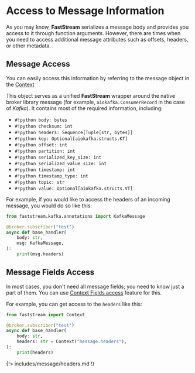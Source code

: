 # Access to Message Information

As you may know, **FastStream** serializes a message body and provides you access to it through function arguments. However, there are times when you need to access additional message attributes such as offsets, headers, or other metadata.

## Message Access

You can easily access this information by referring to the message object in the [Context](../getting-started/context/existed.md)

This object serves as a unified **FastStream** wrapper around the native broker library message (for example, `aiokafka.ConsumerRecord` in the case of *Kafka*). It contains most of the required information, including:

* `#!python body: bytes`
* `#!python checksum: int`
* `#!python headers: Sequence[Tuple[str, bytes]]`
* `#!python key: Optional[aiokafka.structs.KT]`
* `#!python offset: int`
* `#!python partition: int`
* `#!python serialized_key_size: int`
* `#!python serialized_value_size: int`
* `#!python timestamp: int`
* `#!python timestamp_type: int`
* `#!python topic: str`
* `#!python value: Optional[aiokafka.structs.VT]`

For example, if you would like to access the headers of an incoming message, you would do so like this:

```python hl_lines="1 6"
from faststream.kafka.annotations import KafkaMessage

@broker.subscriber("test")
async def base_handler(
    body: str,
    msg: KafkaMessage,
):
    print(msg.headers)
```

## Message Fields Access

In most cases, you don't need all message fields; you need to know just a part of them.
You can use [Context Fields access](../getting-started/context/fields.md) feature for this.

For example, you can get access to the `headers` like this:

```python hl_lines="6"
from faststream import Context

@broker.subscriber("test")
async def base_handler(
    body: str,
    headers: str = Context("message.headers"),
):
    print(headers)
```

{!> includes/message/headers.md !}
